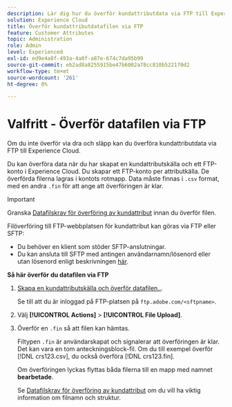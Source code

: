 ```yaml
---
description: Lär dig hur du överför kundattributdata via FTP till Experience Cloud.
solution: Experience Cloud
title: Överför kundattributdatafilen via FTP
feature: Customer Attributes
topic: Administration
role: Admin
level: Experienced
exl-id: ed9e4a8f-493a-4a0f-a87e-674c7da95b99
source-git-commit: eb2ad8a8255915be47b6002a78cc810b522170d2
workflow-type: tm+mt
source-wordcount: '261'
ht-degree: 0%

---
```


# Valfritt - Överför datafilen via FTP

Om du inte överför via dra och släpp kan du överföra kundattributdata via FTP till Experience Cloud.

Du kan överföra data när du har skapat en kundattributskälla och ett FTP-konto i Experience Cloud. Du skapar ett FTP-konto per attributkälla. De överförda filerna lagras i kontots rotmapp. Data måste finnas i `.csv` format, med en andra `.fin` för att ange att överföringen är klar.

>[!IMPORTANT]
>
>Granska [Datafilskrav för överföring av kundattribut](crs-data-file.md#concept_DE908F362DF24172BFEF48E1797DAF19) innan du överför filen.

Filöverföring till FTP-webbplatsen för kundattribut kan göras via FTP eller SFTP:

* Du behöver en klient som stöder SFTP-anslutningar.
* Du kan ansluta till SFTP med antingen användarnamn/lösenord eller utan lösenord enligt beskrivningen [här](https://experienceleague.adobe.com/docs/analytics/export/ftp-and-sftp/secure-file-transfer-protocol/ftp-sftp-cert-auth.html?lang=en).

**Så här överför du datafilen via FTP**

1. [Skapa en kundattributskälla och överför datafilen..](t-crs-usecase.md#task_BCC327B2A0EF4A1BBB2934013AB92B78).

   Se till att du är inloggad på FTP-platsen på `ftp.adobe.com/<sftpname>`.

1. Välj **[!UICONTROL Actions]** > **[!UICONTROL File Upload]**.

1. Överför en `.fin` så att filen kan hämtas.

   Filtypen `.fin` är användarskapat och signalerar att överföringen är klar. Det kan vara en tom anteckningsblock-fil. Om du till exempel överför [!DNL crs123.csv], du också överföra [!DNL crs123.fin].

   Om överföringen lyckas flyttas båda filerna till en mapp med namnet **bearbetade**.

   Se [Datafilskrav för överföring av kundattribut](crs-data-file.md#concept_DE908F362DF24172BFEF48E1797DAF19) om du vill ha viktig information om filnamn och struktur.
